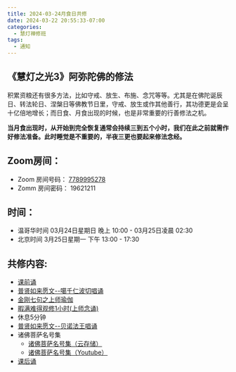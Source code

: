 ```yaml
---
title: 2024-03-24月食日共修
date: 2024-03-22 20:55:33-07:00
categories:
  - 慧灯禅修班
tags:
  - 通知
---
```

## 《慧灯之光3》阿弥陀佛的修法

积累资粮还有很多方法，比如守戒、放生、布施、念咒等等。尤其是在佛陀诞辰日、转法轮日、涅槃日等佛教节日里，守戒、放生或作其他善行，其功德更是会呈十亿倍地增长；而日食、月食出现的时候，也是非常重要的行善修法之机。

**当月食出现时，从开始到完全恢复通常会持续三到五个小时，我们在此之前就需作好修法准备。此时睡觉是不重要的，半夜三更也要起来修法念经。**

## Zoom房间：

-   Zoom 房间号码： [7789995278](https://us02web.zoom.us/j/7789995278?pwd=VjZmbWJFY2k2K0E5RVB2cTNIQmhqUT09)
-   Zomm 房间密码： 19621211

## 时间：

- 温哥华时间 03月24日星期日 晚上 10:00 - 03月25日凌晨 02:30
- 北京时间 3月25日星期一 下午 13:00 - 17:30


## 共修内容:


- [课前诵](https://s3.ap-northeast-1.wasabisys.com/hdcx/hdv/videos/%E8%AF%BE%E5%89%8D%E5%BF%B5%E8%AF%B5.mp4)
- [普贤如来愿文--噶千仁波切唱诵](https://s3.ap-northeast-1.wasabisys.com/hdcx/hdv/videos/%e6%99%ae%e8%b4%a4%e5%a6%82%e6%9d%a5%e6%84%bf%e6%96%87.mp4)
- [金刚七句之上师瑜伽](https://s3.ap-northeast-1.wasabisys.com/hdcx/hdv/videos/%e9%87%91%e5%88%9a%e4%b8%83%e5%8f%a5-%e6%b5%81%e7%95%85%e7%89%88.mp4)
- [暇满难得观修1小时(上师念诵)](https://s3.ap-northeast-1.wasabisys.com/hdcx/hdv/v/4jx/%E6%9A%87%E6%BB%A1%E9%9A%BE%E5%BE%97-%E4%B8%8A%E5%B8%88%E5%BF%B5%E8%AF%B5.mp4)
- 休息5分钟
- [普贤如来愿文--贝诺法王唱诵](https://s3.ap-northeast-1.wasabisys.com/hdcx/hdv/videos/%E6%99%AE%E8%B4%A4%E7%8E%8B%E5%A6%82%E6%9D%A5%E5%8F%91%E6%84%BF%E6%96%87%EF%BC%88%E8%B4%9D%E8%AF%BA%E6%B3%95%E7%8E%8B%E5%94%B1%E8%AF%B5%EF%BC%89.mp4)
- 诸佛菩萨名号集
  - [诸佛菩萨名号集（云存储）](https://s3.ap-northeast-1.wasabisys.com/hdcx/hdv/yigui/%e8%af%b8%e4%bd%9b%e8%8f%a9%e8%90%a8%e5%90%8d%e5%8f%b7%e9%9b%86-%e5%bf%b5%e8%af%b5%e4%bb%aa%e8%bd%a8.mp4)
  - [诸佛菩萨名号集（Youtube）](https://www.youtube.com/watch?v=LrF9qZUOqA4)
- [课后诵](https://s3.ap-northeast-1.wasabisys.com/hdcx/hdv/videos/%E5%9B%9E%E5%90%91(2021%E7%89%88).mp4)



